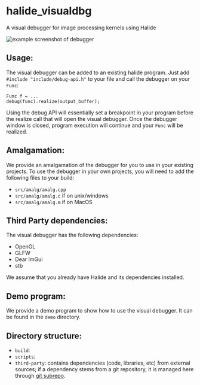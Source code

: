 # halide_visualdbg
A visual debugger for image processing kernels using Halide

![example screenshot of debugger](https://git.corp.adobe.com/slomp/halide_visualdbg/blob/furst/bug-fixes/vis_debug_screenshot.png)

## Usage:
The visual debugger can be added to an existing halide program. Just add `#include "include/debug-api.h"` to your file and call the debugger on your `Func`:
```
Func f = ...
debug(func).realize(output_buffer);
```
Using the debug API will essentially set a breakpoint in your program before the realize call that will open the visual debugger. Once the debugger window is closed, 
program execution will continue and your `Func` will be realized.

## Amalgamation:
We provide an amalgamation of the debugger for you to use in your existing projects. To use the debugger in your own projects, you will need to add the following
files to your build:
- `src/amalg/amalg.cpp` 
- `src/amalg/amalg.c` if on unix/windows
- `src/amalg/amalg.m` if on MacOS  

## Third Party dependencies:
The visual debugger has the following dependencies:
- OpenGL
- GLFW
- Dear ImGui
- stb

We assume that you already have Halide and its dependencies installed.

## Demo program:
We provide a demo program to show how to use the visual debugger. It can be found in the `demo` directory.

## Directory structure:

- `build`:
- `scripts`:
- `third-party`: contains dependencies (code, libraries, etc) from external sources; if a dependency stems from a git repository, it is managed here through [git subrepo](https://github.com/ingydotnet/git-subrepo).
